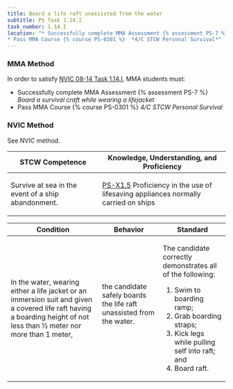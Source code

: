 ```yaml
---
title: Board a life raft unassisted from the water
subtitle: PS Task 1.14.I 
task_number: 1.14.I
location: "* Successfully complete MMA Assessment {% assessment PS-7 %} *Board a survival craft while wearing a lifejacket*
* Pass MMA Course {% course PS-0301 %}  *4/C STCW Personal Survival*" 
---
```



### MMA Method

In order to satisfy  [NVIC 08-14  Task  1.14.I]({{site.baseurl}}/assets/images/nvic-08-14.pdf), MMA students must:

* Successfully complete MMA Assessment {% assessment PS-7 %} *Board a survival craft while wearing a lifejacket*
* Pass MMA Course {% course PS-0301 %}  *4/C STCW Personal Survival*


### NVIC Method

<a onclick="togglevisibility('nvic_methods')" >See NVIC method.</a>

<div id='nvic_methods' class='hide'>

<table>
<thead>
<tr>
<th class='forty'> STCW Competence </th>
<th class='sixty'> Knowledge, Understanding, and Proficiency </th>
</tr>
</thead>




<tbody>
<tr><td markdown='1'>

Survive at sea in the event of a ship abandonment.

</td><td markdown='1'>

[PS-X1.5]({{site.baseurl}}/tables/611.html#PS-X1.5) Proficiency in the use of lifesaving appliances normally carried on ships

</td></tr>


</tbody>
</table>


<table>
<thead>
<tr><th class='twenty'>  Condition </th><th class='twenty'> Behavior </th><th  class='sixty'>Standard </th></tr>
</thead>
<tbody >



<tr><td markdown='1'>

In the water, wearing either a life jacket or an immersion suit and given a covered life raft having a boarding height of not less than 1⁄2 meter nor more than 1 meter,

</td><td markdown='1'>

the candidate safely boards the life raft unassisted from the water.

<br>

<div class="tooltip">
<span class="tooltiptext">
</span>
</div>


</td><td markdown='1'>

The candidate correctly demonstrates all of the following: 

1. Swim to boarding ramp; 
2. Grab boarding straps; 
3. Kick legs while pulling self into raft; and 
4. Board raft.

</td></tr>
</tbody>
</table>
</div>
